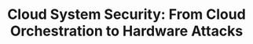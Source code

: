 ---
title: "Cloud System Security: From Cloud Orchestration to Hardware Attacks"
collection: talks
type: "Talk"
permalink: /talks/phdtalk
venue: "<p><small>Worcester Polytechnic Institute - Nov. 2024 </small></p>
<p><small>University of California, Riverside - Nov. 2024 </small></p>
<p><small>Indianna University Bloomington - Nov. 2024 </small></p>
<p><small>Temple University - Mar. 2025 </small></p>"
location: "Zoom and In-Person"
---